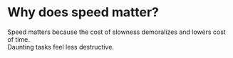# Why does speed matter?

Speed matters because the cost of slowness demoralizes and lowers cost of time.  
Daunting tasks feel less destructive.
